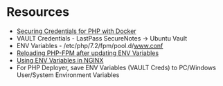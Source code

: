 # Resources

* [Securing Credentials for PHP with Docker](https://dev.to/enygma/securing-credentials-for-php-with-docker-210p)
* VAULT Credentials - LastPass SecureNotes -> Ubuntu Vault
* ENV Variables - /etc/php/7.2/fpm/pool.d/www.conf
* [Reloading PHP-FPM after updating ENV Variables](https://serverfault.com/questions/828582/nginx-server-caches-php-updated-page-does-not-reload/828584)
* [Using ENV Variables in NGINX](https://medium.com/@tomahock/passing-system-environment-variables-to-php-fpm-when-using-nginx-a70045370fad)
* For PHP Deployer, save ENV Variables (VAULT Creds) to PC/Windows User/System Environment Variables